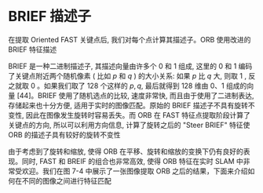 &emsp;
# BRIEF 描述子
在提取 Oriented FAST 关键点后, 我们对每个点计算其描述子。ORB 使用改进的 BRIEF 特征描述

BRIEF 是一种二进制描述子, 其描述向量由许多个 0 和 1 组成, 这里的 0 和 1 编码了关键点附近两个随机像素 ( 比如 $p$ 和 $q$ ) 的大小关系: 如果 $p$ 比 $q$ 大, 则取 1 , 反之就取 0 。如果我们取了 128 个这样的 $p, q$, 最后就得到 128 维由 $0 、 1$ 组成的向量 [44]。BRIEF 使用了随机选点的比较, 速度非常快, 而且由于使用了二进制表达, 存储起来也十分方便, 适用于实时的图像匹配。原始的 BRIEF 描述子不具有旋转不变性, 因此在图像发生旋转时容易丢失。而 ORB 在 FAST 特征点提取阶段计算了关键点的方向, 所以可以利用方向信息, 计算了旋转之后的 "Steer BRIEF" 特征使 ORB 的描述子具有较好的旋转不变性

由于考虑到了旋转和缩放, 使得 ORB 在平移、旋转和缩放的变换下仍有良好的表现。同时, FAST 和 BREIF 的组合也非常高效, 使得 ORB 特征在实时 SLAM 中非常受欢迎。我们在图 7-4 中展示了一张图像提取 ORB 之后的结果，下面来介绍如何在不同的图像之间进行特征匹配